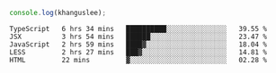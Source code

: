```js
console.log(khanguslee);
```

<!--START_SECTION:waka-->
```text
TypeScript   6 hrs 34 mins   ██████████░░░░░░░░░░░░░░░   39.55 % 
JSX          3 hrs 54 mins   ██████░░░░░░░░░░░░░░░░░░░   23.47 % 
JavaScript   2 hrs 59 mins   ████▓░░░░░░░░░░░░░░░░░░░░   18.04 % 
LESS         2 hrs 27 mins   ███▓░░░░░░░░░░░░░░░░░░░░░   14.81 % 
HTML         22 mins         ▓░░░░░░░░░░░░░░░░░░░░░░░░   02.28 % 
```
<!--END_SECTION:waka-->

<!--
**khanguslee/khanguslee** is a ✨ _special_ ✨ repository because its `README.md` (this file) appears on your GitHub profile.

Here are some ideas to get you started:

- 🔭 I’m currently working on ...
- 🌱 I’m currently learning ...
- 👯 I’m looking to collaborate on ...
- 🤔 I’m looking for help with ...
- 💬 Ask me about ...
- 📫 How to reach me: ...
- 😄 Pronouns: ...
- ⚡ Fun fact: ...
-->
